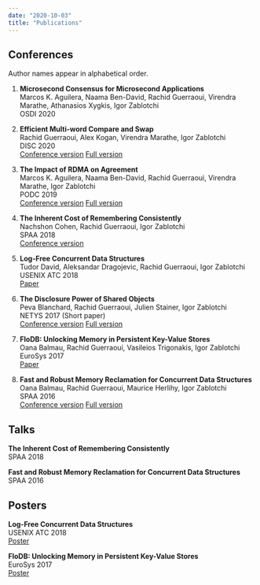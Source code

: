 ```yaml
---
date: "2020-10-03"
title: "Publications"
---
```


## Conferences

Author names appear in alphabetical order.

1. **Microsecond Consensus for Microsecond Applications**<br/>
Marcos K. Aguilera, Naama Ben-David, Rachid Guerraoui, Virendra Marathe, Athanasios Xygkis, Igor Zablotchi  
OSDI 2020
1. **Efficient Multi-word Compare and Swap**  
Rachid Guerraoui, Alex Kogan, Virendra Marathe, Igor Zablotchi  
DISC 2020  
[Conference version](https://drops.dagstuhl.de/opus/volltexte/2020/13082/pdf/LIPIcs-DISC-2020-4.pdf) [Full version](https://arxiv.org/abs/2008.02527)

1. **The Impact of RDMA on Agreement**<br/>
Marcos K. Aguilera, Naama Ben-David, Rachid Guerraoui, Virendra Marathe, Igor Zablotchi  
PODC 2019  
[Conference version](https://infoscience.epfl.ch/record/275877?ln=en) [Full version](https://arxiv.org/abs/1905.12143)
1. **The Inherent Cost of Remembering Consistently**  
Nachshon Cohen, Rachid Guerraoui, Igor Zablotchi  
SPAA 2018  
[Conference version](https://infoscience.epfl.ch/record/255526?ln=en)
1. **Log-Free Concurrent Data Structures**  
Tudor David, Aleksandar Dragojevic, Rachid Guerraoui, Igor Zablotchi
USENIX ATC 2018  
[Paper](https://www.usenix.org/system/files/conference/atc18/atc18-david.pdf)
1. **The Disclosure Power of Shared Objects**<br/>
Peva Blanchard, Rachid Guerraoui, Julien Stainer, Igor Zablotchi  
NETYS 2017 (Short paper)  
[Conference version](https://infoscience.epfl.ch/record/229313?ln=en) [Full version](https://infoscience.epfl.ch/record/226211?ln=en)
1. **FloDB: Unlocking Memory in Persistent Key-Value Stores**  
Oana Balmau, Rachid Guerraoui, Vasileios Trigonakis, Igor Zablotchi 
EuroSys 2017  
[Paper](https://infoscience.epfl.ch/record/256000?ln=en)
1. **Fast and Robust Memory Reclamation for Concurrent Data Structures**  
Oana Balmau, Rachid Guerraoui, Maurice Herlihy, Igor Zablotchi  
SPAA 2016  
[Conference version](https://infoscience.epfl.ch/record/223694?ln=en)
[Full version](https://infoscience.epfl.ch/record/218413?ln=en)


## Talks

**The Inherent Cost of Remembering Consistently**  
SPAA 2018

**Fast and Robust Memory Reclamation for Concurrent Data Structures**  
SPAA 2016

## Posters

**Log-Free Concurrent Data Structures**  
USENIX ATC 2018  
[Poster](/pubs/atc-poster.pdf)

**FloDB: Unlocking Memory in Persistent Key-Value Stores**  
EuroSys 2017  
[Poster](/pubs/eurosys-poster.pdf)